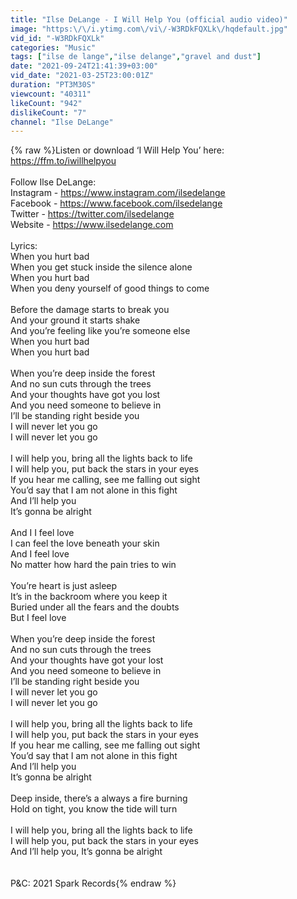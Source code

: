 ```yaml
---
title: "Ilse DeLange - I Will Help You (official audio video)"
image: "https:\/\/i.ytimg.com\/vi\/-W3RDkFQXLk\/hqdefault.jpg"
vid_id: "-W3RDkFQXLk"
categories: "Music"
tags: ["ilse de lange","ilse delange","gravel and dust"]
date: "2021-09-24T21:41:39+03:00"
vid_date: "2021-03-25T23:00:01Z"
duration: "PT3M30S"
viewcount: "40311"
likeCount: "942"
dislikeCount: "7"
channel: "Ilse DeLange"
---
```

{% raw %}Listen or download ‘I Will Help You’ here:<br /><a rel="nofollow" target="blank" href="https://ffm.to/iwillhelpyou">https://ffm.to/iwillhelpyou</a><br /><br />Follow Ilse DeLange:<br />Instagram - <a rel="nofollow" target="blank" href="https://www.instagram.com/ilsedelange">https://www.instagram.com/ilsedelange</a> <br />Facebook - <a rel="nofollow" target="blank" href="https://www.facebook.com/ilsedelange">https://www.facebook.com/ilsedelange</a><br />Twitter - <a rel="nofollow" target="blank" href="https://twitter.com/ilsedelange">https://twitter.com/ilsedelange</a> <br />Website - <a rel="nofollow" target="blank" href="https://www.ilsedelange.com">https://www.ilsedelange.com</a> <br /> <br />Lyrics:<br />When you hurt bad<br />When you get stuck inside the silence alone<br />When you hurt bad<br />When you deny yourself of good things to come<br /><br />Before the damage starts to break you <br />And your ground it starts shake  <br />And you’re feeling like you’re someone else<br />When you hurt bad<br />When you hurt bad<br /><br />When you’re deep inside the forest<br />And no sun cuts through the trees<br />And your thoughts have got you lost<br />And you need someone to believe in <br />I’ll be standing right beside you<br />I will never let you go<br />I will never let you go<br /><br />I will help you, bring all the lights back to life<br />I will help you, put back the stars in your eyes<br />If you hear me calling, see me falling out sight<br />You’d say that I am not alone in this fight<br />And I’ll help you<br />It’s gonna be alright<br /><br />And I I feel love<br />I can feel the love beneath your skin<br />And I feel love<br />No matter how hard the pain tries to win<br /><br />You’re heart is just asleep<br />It’s in the backroom where you keep it<br />Buried under all the fears and the doubts<br />But I feel love<br /><br />When you’re deep inside the forest<br />And no sun cuts through the trees<br />And your thoughts have got your lost <br />And you need someone to believe in <br />I’ll be standing right beside you<br />I will never let you go<br />I will never let you go<br /><br />I will help you, bring all the lights back to life<br />I will help you, put back the stars in your eyes<br />If you hear me calling, see me falling out sight<br />You’d say that I am not alone in this fight<br />And I’ll help you<br />It’s gonna be alright<br /><br />Deep inside, there’s a always a fire burning<br />Hold on tight, you know the tide will turn<br /><br />I will help you, bring all the lights back to life<br />I will help you, put back the stars in your eyes<br />And I’ll help you, It’s gonna be alright<br /><br /><br />P&amp;C: 2021 Spark Records{% endraw %}
